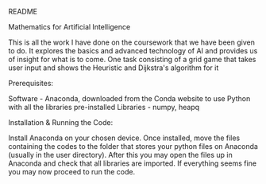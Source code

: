 README

Mathematics for Artificial Intelligence

This is all the work I have done on the coursework that we have been given to do. It explores the basics and advanced technology of AI and provides us of insight for what is to come. 
One task consisting of a grid game that takes user input and shows the Heuristic and Dijkstra's algorithm for it

Prerequisites:

Software - Anaconda, downloaded from the Conda website to use Python with all the libraries pre-installed
Libraries - numpy, heapq

Installation & Running the Code:

Install Anaconda on your chosen device. Once installed, move the files containing the codes to the folder that stores your python files on Anaconda (usually in the user directory). 
After this you may open the files up in Anaconda and check that all libraries are imported. If everything seems fine you may now proceed to run the code.
